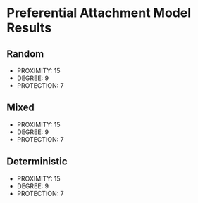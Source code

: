 # Preferential Attachment Model Results

## Random

* PROXIMITY: 15
* DEGREE: 9
* PROTECTION: 7

## Mixed

* PROXIMITY: 15
* DEGREE: 9
* PROTECTION: 7

## Deterministic

* PROXIMITY: 15
* DEGREE: 9
* PROTECTION: 7


